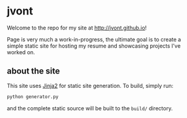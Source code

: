 # jvont

Welcome to the repo for my site at http://jvont.github.io!

Page is very much a work-in-progress, the ultimate goal is to create a simple static site for hosting my resume and showcasing projects I've worked on.

## about the site

This site uses [Jinja2](https://jinja.palletsprojects.com/en/3.0.x/) for static site generation. To build, simply run:

```Python
python generator.py
```

and the complete static source will be built to the `build/` directory.
